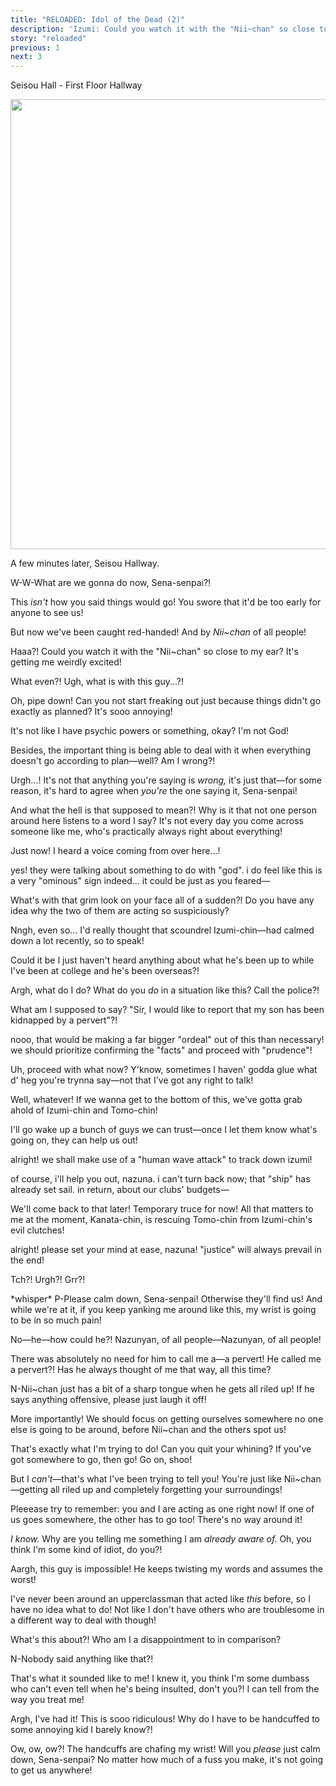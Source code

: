 ```yaml
---
title: "RELOADED: Idol of the Dead (2)"
description: 'Izumi: Could you watch it with the "Nii~chan" so close to my ear? It''s getting me weirdly excited!'
story: "reloaded"
previous: 1
next: 3
---
```


<Season s="Summer"/>

<Location>Seisou Hall - First Floor Hallway</Location>

<Image src="/img/tl/reloaded/assets/card_still_full1_2749_normal.webp" layout="responsive" width="1560" height="720" quality="100" />

<Narration>A few minutes later, Seisou Hallway.</Narration>

<Bubble character="Tomoya">

W-W-What are we gonna do now, Sena-senpai?!

This _isn't_ how you said things would go! You swore that it'd be too early for anyone to see us!

But now we've been caught red-handed! And by _Nii\~chan_ of all people!

</Bubble>

<Bubble character="Izumi">

Haaa?! Could you watch it with the "Nii\~chan" so close to my ear? It's getting me weirdly excited!

</Bubble>

<Bubble character="Tomoya">

What even?! Ugh, what is with this guy...?!

</Bubble>

<Bubble character="Izumi">

Oh, pipe down! Can you not start freaking out just because things didn't go exactly as planned? It's sooo annoying!

It's not like I have psychic powers or something, okay? I'm not God!

Besides, the important thing is being able to deal with it when everything doesn't go according to plan—well? Am I wrong?!

</Bubble>

<Bubble character="Tomoya">

Urgh...! It's not that anything you're saying is _wrong,_ it's just that—for some reason, it's hard to agree when _you're_ the one saying it, Sena-senpai!

</Bubble>

<Bubble character="Izumi">

And what the hell is that supposed to mean?! Why is it that not one person around here listens to a word I say? It's not every day you come across someone like me, who's practically always right about everything!

</Bubble>

<Bubble character="Nazuna">

Just now! I heard a voice coming from over here...!

</Bubble>

<Bubble character="Kanata">

yes! they were talking about something to do with "god". i do feel like this is a very "ominous" sign indeed... it could be just as you feared—

</Bubble>

<Bubble character="Nazuna">

What's with that grim look on your face all of a sudden?! Do you have any idea why the two of them are acting so suspiciously?

Nngh, even so... I'd really thought that scoundrel Izumi-chin—had calmed down a lot recently, so to speak!

Could it be I just haven't heard anything about what he's been up to while I've been at college and he's been overseas?!

Argh, what do I do? What do you _do_ in a situation like this? Call the police?!

What am I supposed to say? "Sir, I would like to report that my son has been kidnapped by a pervert"?!

</Bubble>

<Bubble character="Kanata">

nooo, that would be making a far bigger "ordeal" out of this than necessary! we should prioritize confirming the "facts" and proceed with "prudence"!

</Bubble>

<Bubble character="Nazuna">

Uh, proceed with what now? Y'know, sometimes I haven' godda glue what d' heg you're trynna say—not that I've got any right to talk!

Well, whatever! If we wanna get to the bottom of this, we've gotta grab ahold of Izumi-chin and Tomo-chin!

I'll go wake up a bunch of guys we can trust—once I let them know what's going on, they can help us out!

</Bubble>

<Bubble character="Kanata">

alright! we shall make use of a "human wave attack" to track down izumi!

of course, i'll help you out, nazuna. i can't turn back now; that "ship" has already set sail. in return, about our clubs' budgets—

</Bubble>

<Bubble character="Nazuna">

We'll come back to that later! Temporary truce for now! All that matters to me at the moment, Kanata-chin, is rescuing Tomo-chin from Izumi-chin's evil clutches!

</Bubble>

<Bubble character="Kanata">

alright! please set your mind at ease, nazuna! "justice" will always prevail in the end!

</Bubble>

<Bubble character="Izumi">

Tch?! Urgh?! Grr?!

</Bubble>

<Bubble character="Tomoya">

\*whisper\* P-Please calm down, Sena-senpai! Otherwise they'll find us! And while we're at it, if you keep yanking me around like this, my wrist is going to be in so much pain!

</Bubble>

<Bubble character="Izumi">

No—he—how could he?! Nazunyan, of all people—Nazunyan, of all people!

There was absolutely no need for him to call me a—a pervert! He called me a pervert?! Has he always thought of me that way, all this time?

</Bubble>

<Bubble character="Tomoya">

N-Nii\~chan just has a bit of a sharp tongue when he gets all riled up! If he says anything offensive, please just laugh it off!

More importantly! We should focus on getting ourselves somewhere no one else is going to be around, before Nii\~chan and the others spot us!

</Bubble>

<Bubble character="Izumi">

That's exactly what I'm trying to do! Can you quit your whining? If you've got somewhere to go, then go! Go on, shoo!

</Bubble>

<Bubble character="Tomoya">

But I _can't_—that's what I've been trying to tell you! You're just like Nii\~chan—getting all riled up and completely forgetting your surroundings!

Pleeease try to remember: you and I are acting as one right now! If one of us goes somewhere, the other has to go too! There's no way around it!

</Bubble>

<Bubble character="Izumi">

_I know._ Why are you telling me something I am _already aware of._ Oh, you think I'm some kind of idiot, do you?!

</Bubble>

<Bubble character="Tomoya">

Aargh, this guy is impossible! He keeps twisting my words and assumes the worst!

I've never been around an upperclassman that acted like _this_ before, so I have no idea what to do! Not like I don't have others who are troublesome in a different way to deal with though!

</Bubble>

<Bubble character="Izumi">

What's this about?! Who am I a disappointment to in comparison?

</Bubble>

<Bubble character="Tomoya">

N-Nobody said anything like that?!

</Bubble>

<Bubble character="Izumi">

That's what it sounded like to me! I knew it, you think I'm some dumbass who can't even tell when he's being insulted, don't you?! I can tell from the way you treat me!

Argh, I've had it! This is sooo ridiculous! Why do I have to be handcuffed to some annoying kid I barely know?!

</Bubble>

<Bubble character="Tomoya">

Ow, ow, ow?! The handcuffs are chafing my wrist! Will you _please_ just calm down, Sena-senpai? No matter how much of a fuss you make, it's not going to get us anywhere!

</Bubble>

<Credits tl="<a href='https://nazunyan427.dreamwidth.org'>nazunyan427</a>" tlc="<a href='https://moricchiichan.tumblr.com/'>moricchiichan</a>" qc="<a href='https://allegiantheart.dreamwidth.org'>allegiantheart</a>, <a href='https://tomoya.moe'>Ren</a>" />
